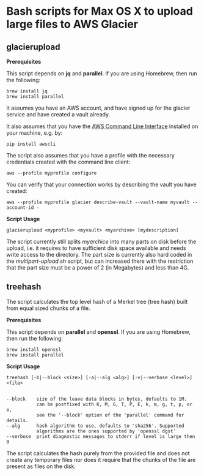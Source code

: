 # Bash scripts for Max OS X to upload large files to AWS Glacier

## glacierupload
**Prerequisites**

This script depends on <b>jq</b> and <b>parallel</b>.  If you are using Homebrew, then run the following:

    brew install jq
    brew install parallel

It assumes you have an AWS account, and have signed up for the glacier service
and have created a vault already.

It also assumes that you have the
<a href="http://docs.aws.amazon.com/cli/latest/userguide/installing.html">AWS Command Line Interface</a>
installed on your machine, e.g. by:

    pip install awscli

The script also assumes that you have a profile with the necessary credentials
created with the command line client:

    aws --profile myprofile configure

You can verify that your connection works by describing the vault you have created:

    aws --profile myprofile glacier describe-vault --vault-name myvault --account-id -


**Script Usage**

    glacierupload <myprofile> <myvault> <myarchive> [mydescription]

The script currently still splits <i>myarchice</i> into many parts on disk before
the upload, i.e. it requires to have sufficient disk space available and needs
write access to the directory. The part size is currently also hard coded in the
<i>multipart-upload.sh</i> script, but can increased there with the restriction
that the part size must be a power of 2 (in Megabytes) and less than 4G.

## treehash

The script calculates the top level hash of a Merkel tree (tree hash) built from
equal sized chunks of a file.

**Prerequisites**

This script depends on <b>parallel</b> and <b>openssl</b>. If you are using
Homebrew, then run the following:

    brew install openssl
    brew install parallel

**Script Usage**

    treehash [-b|--block <size>] [-a|--alg <alg>] [-v|--verbose <level>] <file>


    --block    size of the leave data blocks in bytes, defaults to 1M.
               can be postfixed with K, M, G, T, P, E, k, m, g, t, p, or e,
               see the '--block' option of the 'parallel' command for details.
    --alg      hash algorithm to use, defaults to 'sha256'. Supported
               algorithms are the ones supported by 'openssl dgst'
    --verbose  print diagnostic messages to stderr if level is large then 0

The script calculates the hash purely from the provided file and does not create
any temporary files nor does it require that the chunks of the file are present
as files on the disk.
